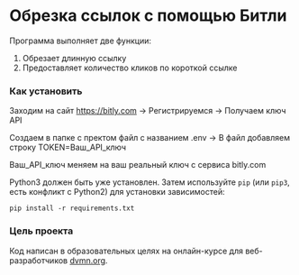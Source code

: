 # Обрезка ссылок с помощью Битли

Программа выполняет две функции:

1. Обрезает длинную ссылку
2. Предоставляет количество кликов по короткой ссылке

### Как установить

Заходим на сайт https://bitly.com  -> Регистрируемся -> Получаем ключ API

Создаем в папке с пректом файл с названием .env -> В файл добавляем строку TOKEN=Ваш_API_ключ

Ваш_API_ключ меняем на ваш реальный ключ с сервиса bitly.com


Python3 должен быть уже установлен. 
Затем используйте `pip` (или `pip3`, есть конфликт с Python2) для установки зависимостей:
```
pip install -r requirements.txt
```

### Цель проекта

Код написан в образовательных целях на онлайн-курсе для веб-разработчиков [dvmn.org](https://dvmn.org/).
